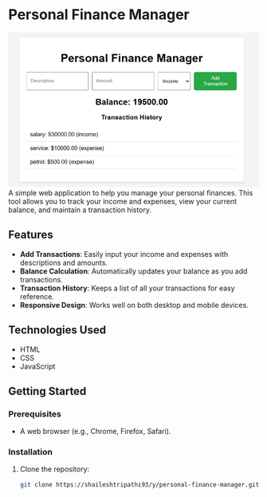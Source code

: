 # Personal Finance Manager
![](https://github.com/shaileshtripathi93/Personal-Finance-Manager/blob/main/Screenshot%202024-11-04%20152040.png)
A simple web application to help you manage your personal finances. This tool allows you to track your income and expenses, view your current balance, and maintain a transaction history.

## Features

- **Add Transactions**: Easily input your income and expenses with descriptions and amounts.
- **Balance Calculation**: Automatically updates your balance as you add transactions.
- **Transaction History**: Keeps a list of all your transactions for easy reference.
- **Responsive Design**: Works well on both desktop and mobile devices.

## Technologies Used

- HTML
- CSS
- JavaScript

## Getting Started

### Prerequisites

- A web browser (e.g., Chrome, Firefox, Safari).

### Installation

1. Clone the repository:
   ```bash
   git clone https://shaileshtripathi93/y/personal-finance-manager.git
